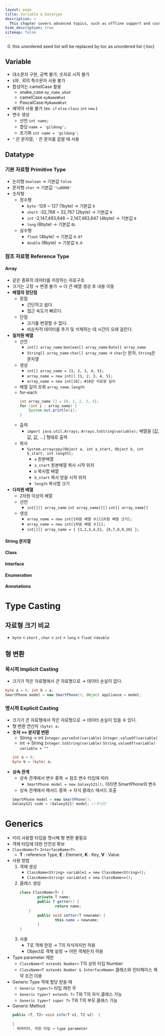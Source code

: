 ```yaml
---
layout: page
title: Variable & Datatype
description: >
  This chapter covers advanced topics, such as offline support and custom JS builds. Codings skills are recommended.
hide_description: true
sitemap: false
---
```

0. this unordered seed list will be replaced by toc as unordered list
{:toc}

## Variable
- 대소문자 구분, 공백 불가, 숫자로 시작 불가
- `$`와 `_`외의 특수문자 사용 불가
- 합성어는 camelCase 활용
    - snake_case `my_name_what`
    - camelCase `myNameWhat`
    - PascalCase `MyNameWhat`
- 예약어 사용 불가 (ex. `if` `else` `class` `int` `new` )
- 변수 생성
    - 선언 `int name;`
    - 할당 `name = 'gildong';`
    - 초기화 `int name = 'gildong';`
- `"` 은 문자열, `'` 은 문자를 감쌀 때 사용

## Datatype
### 기본 자료형 Primitive Type
- 논리형 `boolean` → 기본값 `false`
- 문자형 `char` → 기본값 `'\u0000'`
- 숫자형
    - 정수형
        - `byte` -128 ~ 127 (1byte) → 기본값 `0`
        - `short` -32,768 ~ 32,767 (2byte) → 기본값 `0`
        - `int` -2,147,483,648 ~ 2,147,483,647 (4byte) → 기본값 `0`
        - `long` (8byte) → 기본값 `0L`
    - 실수형
        - `float` (4byte) → 기본값 `0.0f`
        - `double` (8byte) → 기본값 `0.0`

### 참조 자료형 Reference Type
#### Array 
- 같은 종류의 데이터를 저장하는 자료구조
- 크기는 고정 → 변경 불가 → 더 큰 배열 생성 후 내용 이동
- **배열의 장단점**
    - 장점
        - 간단하고 쉽다.
        - 접근 속도가 빠르다.
    - 단점
        - 크기를 변경할 수 없다.
        - 비순차적 데이터를 추가 및 삭제하는 데 시간이 오래 걸린다.
- **일차원 배열**
    - 선언
        - `int[] array_name` `boolean[] array_name` `Date[] array_name`
        - `String[] array_name` `char[] array_name` → `char`는 문자, `String`은  문자열
    - 생성
        - `int[] array_name = {1, 2, 3, 4, 5};`
        - `array_name = new int[] {1, 2, 3, 4, 5};`
        - `array_name = new int[10]; #10은 자료형 길이`
    - 배열 길이 조회 `array_name.length`
    - for-each
        ```java
        int array_name [] = {0, 1, 2, 3, 4};
        for (int i : array_name) {
            System.out.println(i);
        }
        ```
    - 출력
        - `import java.util.Arrays;` `Arrays.toString(variable);` 배열을 [값, 값, 값, …] 형태로 출력
    - 복사
        - `System.arraycopy(Object a, int a_start, Object b, int b_start, int length);`
            - `a` 원본배열
            - `a_start` 원본배열 복사 시작 위치
            - `b` 복사할 배열
            - `b_start` 복사 받을 시작 위치
            - `length` 복사할 크기
- **다차원 배열**
    - 2차원 이상의 배열
    - 선언
        - `int[][] array_name` `int array_name[][]` `int[] array_name[]`
    - 생성
        - `array_name = new int[1차원 배열 수][1차원 배열 크기];`
        - `array_name = new int[1차원 배열 수][];`
        - `int[][] array_name = { {1,2,3,4,5}, {6,7,8,9,10} };`

#### String 문자열
#### Class
#### Interface
#### Enumeration
#### Annotations

# Type Casting
## 자료형 크기 비교
- `byte` < `short` , `char` < `int`  < `long` < `float` <`double`

## 형 변환
### 묵시적 Implicit Casting
- 크기가 작은 자료형에서 큰 자료형으로 → 데이터 손실이 없다.
```java
byte a = 0; int b = a;
SmartPhone model = new SmartPhone(); Object appliance = model;
```

### 명시적 Explicit Casting
- 크기가 큰 자료형에서 작은 자료형으로 → 데이터 손실이 있을 수 있다.
- 형 변환 연산자 `(byte) a;`
- **숫자 ↔ 문자열 변환**
    - String → int `Integer.parseInt(variable)` `Integer.valueOf(variable)`
    - int → String `Integer.toString(variable)` `String.valueOf(variable)` `variable + ""`
    ```java
    int a = 0;
    byte b = (byte) a;
    ```
- **상속 관계**
    - 상속 관계에서 변수 중복 → 참조 변수 타입에 따라
        - `SmartPhone model = new GalaxyS21();` 이라면 SmartPhone의 변수
    - 상속 관계에서 메서드 중복 → 자식 클래스 메서드 호출
    ```java
    SmartPhone model = new SmartPhone();
    GalaxyS21 code = (GalaxyS21) model; //무늬만
    ```

# Generics
- 미리 사용할 타입을 명시해 형 변환 불필요
- 객체 타입에 대한 안전성 확보
- `ClassName<T>` `InterfaceName<T>`
    - **T** : reference Type, **E** : Element, **K** : Key, **V** : Value
- 사용 방법
    1. 객체 생성
        - `ClassName<String> variable1 = new ClassName<String>();`
        - `ClassName<String> variable2 = new ClassName<>();`
    2. 클래스 생성
        ```java
        class ClassName<T> {
        		private T name;
        		public T getter() {
        				return name;
            }
        		public void setter(T newname) {
        				this.name = newname;
        		}
        }
        ```
    3. 사용
        - T로 객체 한정 → T의 자식까지만 허용
        - Object로 객체 설정 → 어떤 객체든지 허용
- Type parameter 제한
    - `ClassName<T extends Number>` T의 상위 타입 Number
    - `ClassName<T extends Number & InterfaceName>` 클래스와 인터페이스 제약 조건 이용
- Generic Type 객체 할당 받을 때
    - `Generic type<?>` 타입 제한 무
    - `Generic type<? extends T>` T와 T의 자식 클래스 가능
    - `Generic type<? super T>` T와 T의 부모 클래스 가능
- Generic Method
    ```java
    public <T, T2> void info(T v1, T2 v2)  {
    		
    }
    - 파라미터, 리턴 타입 → type parameter
